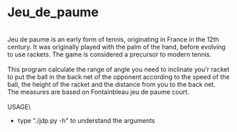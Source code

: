 # Jeu_de_paume
\
Jeu de paume is an early form of tennis, originating in France in the 12th century. It was originally played with the palm of the hand, before evolving to use rackets. The game is considered a precursor to modern tennis.\
\
This program calculate the range of angle you need to inclinate you'r racket to put the ball in the back net of the opponent according to the speed of the ball, the height of the racket and the distance from you to the back net.\
The measures are based on Fontainbleau jeu de paume court.\
\
USAGE\
- type "./jdp.py -h" to understand the arguments 